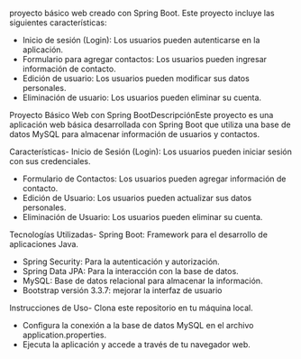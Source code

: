  proyecto básico web creado con Spring Boot. Este proyecto incluye las siguientes características:

- Inicio de sesión (Login): Los usuarios pueden autenticarse en la aplicación.
- Formulario para agregar contactos: Los usuarios pueden ingresar información de contacto.
- Edición de usuario: Los usuarios pueden modificar sus datos personales.
- Eliminación de usuario: Los usuarios pueden eliminar su cuenta.

Proyecto Básico Web con Spring BootDescripciónEste proyecto es una aplicación web básica desarrollada con Spring Boot que utiliza una base de datos MySQL para almacenar información de usuarios y contactos.

Características- Inicio de Sesión (Login): Los usuarios pueden iniciar sesión con sus credenciales.
- Formulario de Contactos: Los usuarios pueden agregar información de contacto.
- Edición de Usuario: Los usuarios pueden actualizar sus datos personales.
- Eliminación de Usuario: Los usuarios pueden eliminar su cuenta.

Tecnologías Utilizadas- Spring Boot: Framework para el desarrollo de aplicaciones Java.
- Spring Security: Para la autenticación y autorización.
- Spring Data JPA: Para la interacción con la base de datos.
- MySQL: Base de datos relacional para almacenar la información.
-  Bootstrap versión 3.3.7: mejorar la interfaz de usuario

Instrucciones de Uso- Clona este repositorio en tu máquina local.
- Configura la conexión a la base de datos MySQL en el archivo application.properties.
- Ejecuta la aplicación y accede a través de tu navegador web.


